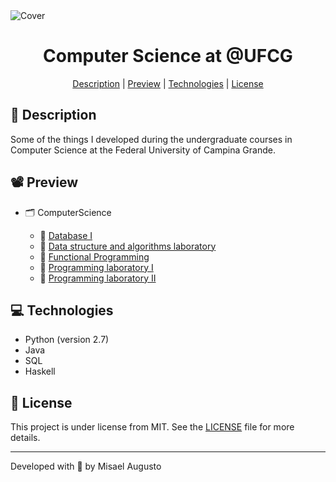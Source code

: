 <img id="cover" align="center" src="https://ik.imagekit.io/ocq8ayf2ug/cs-ufcg-cover_zgrb20Vf3j.png" alt="Cover" />

<h1 id="title" align="center">Computer Science at @UFCG</h1>

<div align="center">
  <a href="#description">Description</a> |
  <a href="#preview">Preview</a> |
  <a href="#technologies">Technologies</a> |
  <a href="#license">License</a>
</div>

<h2 id="description">📑️ Description</h2>
<p>
  Some of the things I developed during the undergraduate courses in Computer Science at the Federal University of Campina Grande.
</p>

<h2 id="preview">📽️ Preview</h2>
<ul>
  <li>🗂️ ComputerScience</li>
  <ul>
    <li>📁️ <a href="https://github.com/MisaelAugusto/computer-science/database-I">Database I</a></li>
    <li>📁️ <a href="https://github.com/MisaelAugusto/computer-science/data-structure-and-algorithms-laboratory">Data structure and algorithms laboratory</a></li>
    <li>📁️ <a href="https://github.com/MisaelAugusto/computer-science/functional-programming">Functional Programming</a></li>
    <li>📁️ <a href="https://github.com/MisaelAugusto/computer-science/programming-laboratory-I">Programming laboratory I</a></li>
    <li>📁️ <a href="https://github.com/MisaelAugusto/computer-science/programming-laboratory-II">Programming laboratory II</a></li>
  </ul>
</ul>

<h2 id="technologies">💻️ Technologies</h2>
<ul>
  <li>Python (version 2.7)</li>
  <li>Java</li>
  <li>SQL</li>
  <li>Haskell</li>
</ul>

<h2 id="license">📜️ License</h2>
<div>
  This project is under license from MIT. See the <a href="LICENSE">LICENSE</a> file for more details.
</div>

---
<p>Developed with 💙️ by Misael Augusto</p>
